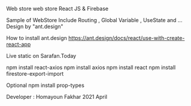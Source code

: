 Web store web store
React JS & Firebase


Sample of WebStore
Include Routing , Global Variable , UseState and ... 
Design by "ant.design"


How to install ant.design
https://ant.design/docs/react/use-with-create-react-app


Live static on
Sarafan.Today

npm install react-axios
npm install axios
npm install react
npm install firestore-export-import

Optional
npm install prop-types


Developer :
Homayoun Fakhar
2021 April
